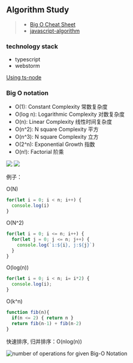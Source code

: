 ## Algorithm Study

> * [Big O Cheat Sheet](https://www.bigocheatsheet.com/)
> * [javascript-algorithm](https://github.com/trekhleb/javascript-algorithms)

### technology stack
* typescript
* webstorm

[Using ts-node](https://www.jetbrains.com/help/webstorm/running-and-debugging-typescript.html#ws_ts_run_debug_server_side_ts_node)
 

### Big O notation
* O(1): Constant Complexity 常数复杂度
* O(log n): Logarithmic Complexity 对数复杂度
* O(n): Linear Complexity 线性时间复杂度
* O(n^2): N square Complexity 平方
* O(n^3): N square Complexity 立方
* O(2^n): Exponential Growth 指数
* O(n!): Factorial 阶乘

![](https://www.shuxuele.com/algebra/images/logarithm-exponent.svg)
![](https://cdn.jsdelivr.net/gh/wangkaiwd/drawing-bed/20220221171052.png)

例子：

O(N)
```javascript
for(let i = 0; i < n; i++) {
  console.log(i)
}
```

O(N^2)
```javascript
for(let i = 0; i <= n; i++) {
  for(let j = 0; j <= n; j++) {
    console.log(`i:${i}, j:${j}`)
  }
}
```

O(log(n))
```javascript
for(let i = 0; i < n; i= i*2) {
  console.log(i);
}
```

O(k^n)
```javascript
function fib(n){
  if(n <= 2) { return n }
  return fib(n-1) + fib(n-2)
}
```

快速排序, 归并排序：O(nlog(n))

![number of operations for given Big-O Notation](https://miro.medium.com/max/2000/1*HwLR-DKk0lYNEMpkH475kg.png)
